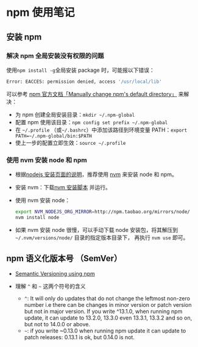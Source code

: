 # npm 使用笔记

## 安装 npm

### 解决 npm 全局安装没有权限的问题

使用`npm install -g`全局安装 package 时，可能报以下错误：

```sh
Error: EACCES: permission denied, access '/usr/local/lib'
```

可以参考 [npm 官方文档「Manually change npm's default directory」][4] 来解决：

- 为 npm 创建全局安装目录：`mkdir ~/.npm-global`
- 配置 npm 使用该目录：`npm config set prefix ~/.npm-global`
- 在 `~/.profile` （或`~/.bashrc`）中添加该路径到环境变量 PATH：`export PATH=~/.npm-global/bin:$PATH`
- 使上一步的配置立即生效：`source ~/.profile`

### 使用 nvm 安装 node 和 npm

- 根据[nodejs 安装页面的说明][1]，推荐使用 [nvm][2] 来安装 node 和 npm。
- 安装 nvm：下载[nvm 安装脚本][3] 并运行。
- 使用 nvm 安装 node：

  ```sh
  export NVM_NODEJS_ORG_MIRROR=http://npm.taobao.org/mirrors/node/
  nvm install node
  ```

- 如果 nvm 安装 node 很慢，可以手动下载 node 安装包，将其解压到 `~/.nvm/versions/node/` 目录的指定版本目录下，
  再执行 `nvm use` 即可。

## npm 语义化版本号 （SemVer）

- [Semantic Versioning using npm][5]

- 理解 `^` 和 `~` 这两个符号的含义
  - `^`: It will only do updates that do not change the leftmost non-zero number
    i.e there can be changes in minor version or patch version but not in major version.
    If you write ^13.1.0, when running npm update, it can update to 13.2.0, 13.3.0 even 13.3.1, 13.3.2 and so on, but not to 14.0.0 or above.
  - `~`: if you write ~0.13.0 when running npm update it can update to patch releases: 0.13.1 is ok, but 0.14.0 is not.

  [1]: https://docs.npmjs.com/downloading-and-installing-node-js-and-npm
  [2]: https://github.com/nvm-sh/nvm
  [3]: https://github.com/nvm-sh/nvm/blob/v0.39.1/install.sh
  [4]: https://docs.npmjs.com/resolving-eacces-permissions-errors-when-installing-packages-globally
  [5]: https://nodejs.dev/learn/semantic-versioning-using-npm
